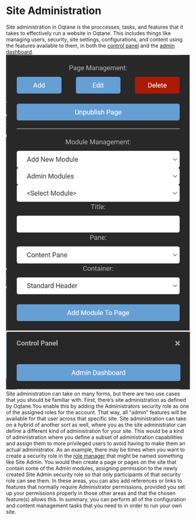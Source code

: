 # Site Administration

Site administration in Oqtane is the proccesses, tasks, and features that it takes to effectively run a website in Oqtane\.
This includes things like managing users, security, site settings, configurations, and content using the features available to them, in both the [control panel](../ControlPanel/index.md) and the [admin dashboard](../AdminDashboard/index.md)\.
![control-panel](control-panel.png)
![admin-dash](admin-dash.png)
Site administration can take on many forms, but there are two use cases that you should be familiar with. First, there’s site administration as defined by Oqtane\.You enable this by adding the Administrators security role as one of the assigned roles for the account. That way, all “admin” features will be available for that user across that specific site\.
Site administration can take on a hybrid of another sort as well, where you as the site administrator can define a different kind of administration for your site\. This would be a kind of administration where you define a subset of administration capabilities and assign them to more privileged users to avoid having to make them an actual administrator\.
As an example, there may be times when you want to create a security role in the [role manager](/admin/AdminDashboard/role-management.md) that might be named something like Site Admin\. You would then create a page or pages on the site that contain some of the Admin modules, assigning permission to the newly created Site Admin security role so that only participants of that security role can see them\. In these areas, you can also add references or links to features that normally require Administrator permissions, provided you set up your permissions properly in those other areas and that the chosen feature(s) allows this\.
In summary, you can perform all of the configuration and content management tasks that you need to in order to run your own site\.